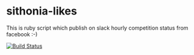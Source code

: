# sithonia-likes
This is ruby script which publish on slack hourly competition status from facebook :-)

[![Build Status](https://semaphoreci.com/api/v1/bmarkons/sithonia-likes/branches/master/badge.svg)](https://semaphoreci.com/bmarkons/sithonia-likes)
